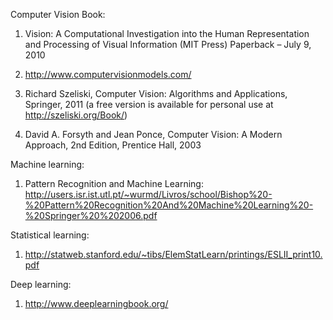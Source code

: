 Computer Vision Book: 

1) Vision: A Computational Investigation into the Human Representation and Processing of Visual Information (MIT Press) Paperback – July 9, 2010

2) http://www.computervisionmodels.com/

3) Richard Szeliski, Computer Vision: Algorithms and Applications, Springer, 2011 (a free version is available for personal use at http://szeliski.org/Book/)

4) David A. Forsyth and Jean Ponce, Computer Vision: A Modern Approach, 2nd Edition,  Prentice Hall, 2003

Machine learning: 

1)  Pattern Recognition and Machine Learning: http://users.isr.ist.utl.pt/~wurmd/Livros/school/Bishop%20-%20Pattern%20Recognition%20And%20Machine%20Learning%20-%20Springer%20%202006.pdf 

Statistical learning: 

1) http://statweb.stanford.edu/~tibs/ElemStatLearn/printings/ESLII_print10.pdf

Deep learning: 

1) http://www.deeplearningbook.org/ 

